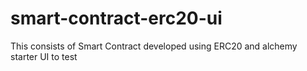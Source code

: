 # smart-contract-erc20-ui
This consists of Smart Contract developed using ERC20 and alchemy starter UI to test  
